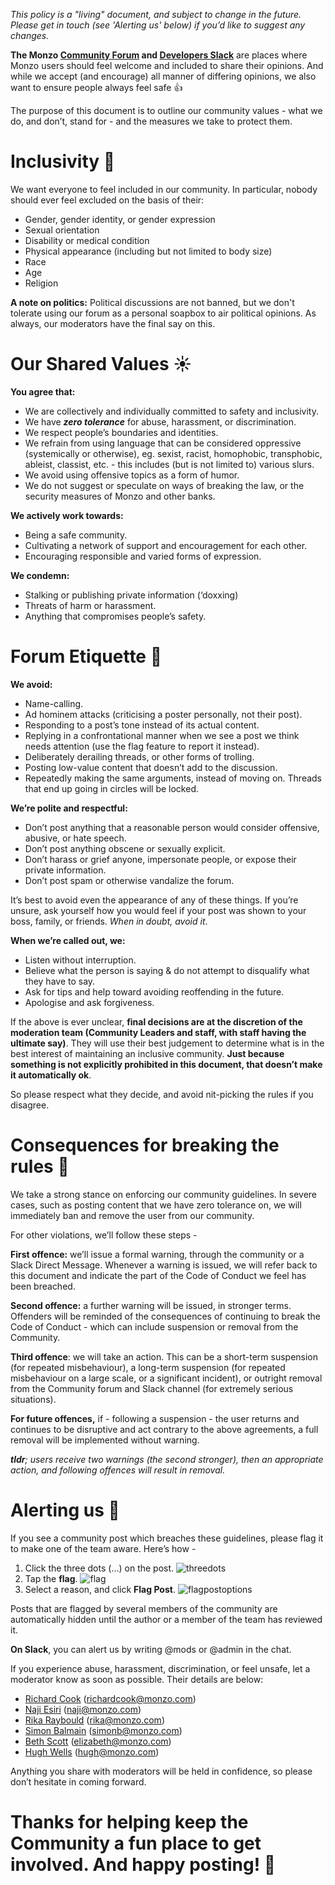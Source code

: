 *This policy is a "living" document, and subject to change in the future. Please get in touch (see 'Alerting us' below) if you’d like to suggest any changes.*

**The Monzo [Community Forum](https://community.monzo.com) and [Developers Slack](http://devslack.monzo.com/)** are places where Monzo users should feel welcome and included to share their opinions. And while we accept (and encourage) all manner of differing opinions, we also want to ensure people always feel safe 👍

The purpose of this document is to outline our community values - what we do, and don’t, stand for - and the measures we take to protect them.

# Inclusivity 🙌

We want everyone to feel included in our community. In particular, nobody should ever feel excluded on the basis of their:

- Gender, gender identity, or gender expression
- Sexual orientation
- Disability or medical condition
- Physical appearance (including but not limited to body size)
- Race
- Age
- Religion

**A note on politics:** Political discussions are not banned, but we don't tolerate using our forum as a personal soapbox to air political opinions. As always, our moderators have the final say on this.

# Our Shared Values ☀️

**You agree that:**

- We are collectively and individually committed to safety and inclusivity.
- We have ***zero tolerance*** for abuse, harassment, or discrimination.
- We respect people’s boundaries and identities.
- We refrain from using language that can be considered oppressive (systemically or otherwise), eg. sexist, racist, homophobic, transphobic, ableist, classist, etc. - this includes (but is not limited to) various slurs.
- We avoid using offensive topics as a form of humor.
- We do not suggest or speculate on ways of breaking the law, or the security measures of Monzo and other banks.

**We actively work towards:**

- Being a safe community.
- Cultivating a network of support and encouragement for each other.
- Encouraging responsible and varied forms of expression.

**We condemn:**

- Stalking or publishing private information (‘doxxing)
- Threats of harm or harassment.
- Anything that compromises people’s safety.

# Forum Etiquette 📝

**We avoid:**

- Name-calling.
- Ad hominem attacks (criticising a poster personally, not their post).
- Responding to a post’s tone instead of its actual content.
- Replying in a confrontational manner when we see a post we think needs attention (use the flag feature to report it instead).
- Deliberately derailing threads, or other forms of trolling.
- Posting low-value content that doesn’t add to the discussion.
- Repeatedly making the same arguments, instead of moving on. Threads that end up going in circles will be locked.

**We’re polite and respectful:**

- Don’t post anything that a reasonable person would consider offensive, abusive, or hate speech.
- Don’t post anything obscene or sexually explicit.
- Don’t harass or grief anyone, impersonate people, or expose their private information.
- Don’t post spam or otherwise vandalize the forum.

It’s best to avoid even the appearance of any of these things. If you’re unsure, ask yourself how you would feel if your post was shown to your boss, family, or friends. *When in doubt, avoid it*.

**When we’re called out, we:**

- Listen without interruption.
- Believe what the person is saying & do not attempt to disqualify what they have to say.
- Ask for tips and help toward avoiding reoffending in the future.
- Apologise and ask forgiveness.

If the above is ever unclear, **final decisions are at the discretion of the moderation team (Community Leaders and staff, with staff having the ultimate say)**. They will use their best judgement to determine what is in the best interest of maintaining an inclusive community. **Just because something is not explicitly prohibited in this document, that doesn’t make it automatically ok**.

So please respect what they decide, and avoid nit-picking the rules if you disagree.

# Consequences for breaking the rules 🚨

We take a strong stance on enforcing our community guidelines. In severe cases, such as posting content that we have zero tolerance on, we will immediately ban and remove the user from our community.

For other violations, we’ll follow these steps -

**First offence:** we’ll issue a formal warning, through the community or a Slack Direct Message.
Whenever a warning is issued, we will refer back to this document and indicate the part of the Code of Conduct we feel has been breached.

**Second offence:** a further warning will be issued, in stronger terms. Offenders will be reminded of the consequences of continuing to break the Code of Conduct - which can include suspension or removal from the Community.

**Third offence**: we will take an action. This can be a short-term suspension (for repeated misbehaviour), a long-term suspension (for repeated misbehaviour on a large scale, or a significant incident), or outright removal from the Community forum and Slack channel (for extremely serious situations).

**For future offences,** if - following a suspension - the user returns and continues to be disruptive and act contrary to the above agreements, a full removal will be implemented without warning.

***tldr**; users receive two warnings (the second stronger), then an appropriate action, and following offences will result in removal.*

# Alerting us 🙋

If you see a community post which breaches these guidelines, please flag it to make one of the team aware. Here’s how -

1. Click the three dots (...) on the post. ![threedots](https://community.monzo.com/uploads/monzo/original/2X/0/05ffe248ffb734d55aa9a2256b0fe4149ca9068f.png)
2. Tap the **flag**. ![flag](https://discourse-cdn-sjc1.com/business2/uploads/monzo/original/2X/a/aba73a6df9cb2002d7c1daf018922aef7ae04752.png)
3. Select a reason, and click **Flag Post**. ![flagpostoptions](https://discourse-cdn-sjc1.com/business2/uploads/monzo/optimized/2X/3/393fc42962f586184a1a4bf757ff6cd55ffba0f8_1_690x458.png)

Posts that are flagged by several members of the community are automatically hidden until the author or a member of the team has reviewed it.

**On Slack**, you can alert us by writing @mods or @admin in the chat.

If you experience abuse, harassment, discrimination, or feel unsafe, let a moderator know as soon as possible. Their details are below:

- [Richard Cook](https://community.monzo.com/u/cookywook/activity) (richardcook@monzo.com)
- [Naji Esiri](https://community.monzo.com/u/naji/summary) (naji@monzo.com)
- [Rika Raybould](https://community.monzo.com/u/richardr/summary) (rika@monzo.com)
- [Simon Balmain](https://community.monzo.com/u/simonb/summary) (simonb@monzo.com)
- [Beth Scott](https://community.monzo.com/u/beths/summary) (elizabeth@monzo.com)
- [Hugh Wells](https://community.monzo.com/u/hughwells/summary) (hugh@monzo.com)

Anything you share with moderators will be held in confidence, so please don’t hesitate in coming forward.

# Thanks for helping keep the Community a fun place to get involved. And happy posting! 💖
